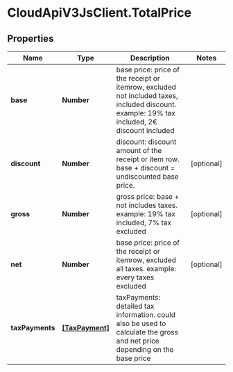 # CloudApiV3JsClient.TotalPrice

## Properties
Name | Type | Description | Notes
------------ | ------------- | ------------- | -------------
**base** | **Number** | base price: price of the receipt or itemrow, excluded not included taxes, included discount. example: 19% tax included, 2€ discount included | 
**discount** | **Number** | discount: discount amount of the receipt or item row. base + discount &#x3D; undiscounted base price. | [optional] 
**gross** | **Number** | gross price: base + not includes taxes. example: 19% tax included, 7% tax excluded | [optional] 
**net** | **Number** | base price: price of the receipt or itemrow, excluded all taxes. example: every taxes excluded | [optional] 
**taxPayments** | [**[TaxPayment]**](TaxPayment.md) | taxPayments: detailed tax information. could also be used to calculate the gross and net price depending on the base price | 


